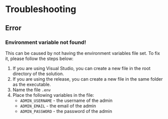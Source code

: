 # Troubleshooting
## Error
### Environment variable not found!
This can be caused by not having the environment variables file set. To fix it, please follow the steps below:
1. If you are using Visual Studio, you can create a new file in the root directory of the solution.
1. If you are using the release, you can create a new file in the same folder as the executable.
2. Name the file `.env`
3. Place the following variables in the file:
    - `ADMIN_USERNAME` - the username of the admin
    - `ADMIN_EMAIL` - the email of the admin
    - `ADMIN_PASSWORD` - the password of the admin